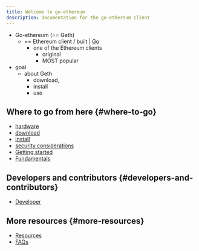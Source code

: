 ```yaml
---
title: Welcome to go-ethereum
description: Documentation for the go-ethereum client
---
```


* Go-ethereum (== Geth)
  * == Ethereum client / built | [Go](https://go.dev)
    * one of the Ethereum clients
      * original
      * MOST popular 
* goal
  * about Geth
    * download,
    * install
    * use

## Where to go from here {#where-to-go}

* [hardware](/docs/getting-started/hardware-requirements)
* [download](/downloads) 
* [install](/docs/getting-started/installing-geth)
* [security considerations](/docs/fundamentals/security)
* [Getting started](/docs/getting-started/)
* [Fundamentals](/docs/fundamentals)

## Developers and contributors {#developers-and-contributors}

* [Developer](/docs/developers)

## More resources {#more-resources}

* [Resources](/docs/resources)
* [FAQs](/docs/faq)
